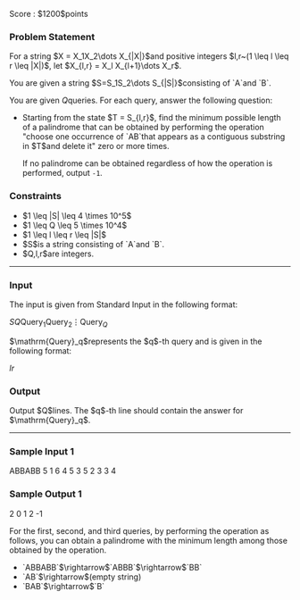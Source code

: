 
<div>

<span>

<span>

<p>
Score : $1200$points
</p>

<div>

<section>

### **Problem Statement**

<p>
For a string $X = X_1X_2\dots X_{|X|}$and positive integers $l,r~(1 \leq l \leq r \leq |X|)$, let $X_{l,r} = X_l X_{l+1}\dots X_r$. 
</p>

<p>
You are given a string $S=S_1S_2\dots S_{|S|}$consisting of `A`and `B`.

You are given $Q$queries. For each query, answer the following question:
</p>

<ul>

<li>
Starting from the state $T = S_{l,r}$, find the minimum possible length of a palindrome that can be obtained by performing the operation "choose one occurrence of `AB`that appears as a contiguous substring in $T$and delete it" zero or more times.

If no palindrome can be obtained regardless of how the operation is performed, output `-1`.
</li>

</ul>

</section>

</div>

<div>

<section>

### **Constraints**

<ul>

<li>
$1 \leq |S| \leq 4 \times 10^5$
</li>

<li>
$1 \leq Q \leq 5 \times 10^4$
</li>

<li>
$1 \leq l \leq r \leq |S|$
</li>

<li>
$S$is a string consisting of `A`and `B`.
</li>

<li>
$Q,l,r$are integers.
</li>

</ul>

</section>

</div>

---

<div>

<div>

<section>

### **Input**

<p>
The input is given from Standard Input in the following format:
</p>

<div>

$S$$Q$$\mathrm{Query}_1$$\mathrm{Query}_2$$\vdots$$\mathrm{Query}_Q$
</div>

<p>
$\mathrm{Query}_q$represents the $q$-th query and is given in the following format:
</p>

<div>

$l$$r$
</div>

</section>

</div>

<div>

<section>

### **Output**

<p>
Output $Q$lines. The $q$-th line should contain the answer for $\mathrm{Query}_q$.  
</p>

</section>

</div>

</div>

---

<div>

<section>

### **Sample Input 1**

<div>

ABBABB
5
1 6
4 5
3 5
2 3
3 4

</div>

</section>

</div>

<div>

<section>

### **Sample Output 1**

<div>

2
0
1
2
-1

</div>

<p>
For the first, second, and third queries, by performing the operation as follows, you can obtain a palindrome with the minimum length among those obtained by the operation.
</p>

<ul>

<li>
`ABBABB`$\rightarrow$`ABBB`$\rightarrow$`BB`
</li>

<li>
`AB`$\rightarrow$(empty string)
</li>

<li>
`BAB`$\rightarrow$`B`
</li>

</ul>

</section>

</div>

</span>

</span>

</div>
